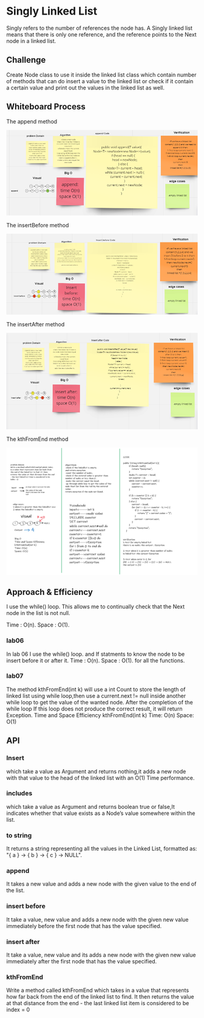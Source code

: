 # Singly Linked List
<!-- Short summary or background information -->
Singly refers to the number of references the node has. A Singly linked list means that there is only one reference, and the reference points to the Next node in a linked list.

## Challenge
<!-- Description of the challenge -->
Create  Node class to use it inside the linked list class which contain number of methods that can do insert a value to the linked list or check if it contain a certain value and print out the values in the linked list as well.

## Whiteboard Process
<!-- Embedded whiteboard image -->
The append method

![append](img/append.png)

The insertBefore method

![insertBefore](img/insertbefore.png)

The insertAfter method

![insertAfter](img/insertafter.png)

The kthFromEnd method

![kthFromEnd](img/kthFromEnd.png)

## Approach & Efficiency
<!-- What approach did you take? Why? What is the Big O space/time for this approach? -->
I use the while() loop. This allows me to continually check that the Next node in the list is not null.

Time : O(n). Space : O(1).

### lab06

In lab 06 I use the while() loop. and If statments to know the node to be insert before it or after it.
Time : O(n). Space : O(1). for all the functions.

### lab07

The method kthFromEnd(int k) will use a int Count to store the length of linked list using while loop,then use a current.next != null inside another while loop to get the value of the wanted node. After the completion of the while loop  If this loop does not produce the correct result, it will return Exception.
Time and Space Efficiency
kthFromEnd(int k)
Time: O(n)
Space: O(1)

## API
<!-- Description of each method publicly available to your Linked List -->
### Insert

which take a value as Argument and returns nothing,it
adds a new node with that value to the head of the linked list with an O(1) Time performance.

### includes

which take a value as Argument and returns boolean true or false,It indicates whether that value exists as a Node’s value somewhere within the list.

### to string

It returns a string representing all the values in the Linked List, formatted as:
"{ a } -> { b } -> { c } -> NULL".

### append

It takes a new value and adds a new node with the given value to the end of the list.

### insert before

It take a value, new value and adds a new node with the given new value immediately before the first node that has the value specified.

### insert after

It take a value, new value and its adds a new node with the given new value immediately after the first node that has the value specified.

### kthFromEnd

Write a method called kthFromEnd which takes in a value that represents how far back from the end of the linked list to find. It then returns the value at that distance from the end - the last linked list item is considered to be index = 0

